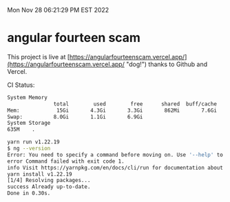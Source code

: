 Mon Nov 28 06:21:29 PM EST 2022

# angular fourteen scam


This project is live at [https://angularfourteenscam.vercel.app/](https://angularfourteenscam.vercel.app/ "dog!") thanks to Github and Vercel.

CI Status: 

```bash
System Memory
               total        used        free      shared  buff/cache   available
Mem:            15Gi       4.3Gi       3.3Gi       862Mi       7.6Gi       9.8Gi
Swap:          8.0Gi       1.1Gi       6.9Gi
System Storage
635M	.
```
```bash
yarn run v1.22.19
$ ng --version
Error: You need to specify a command before moving on. Use '--help' to view the available commands.
error Command failed with exit code 1.
info Visit https://yarnpkg.com/en/docs/cli/run for documentation about this command.
yarn install v1.22.19
[1/4] Resolving packages...
success Already up-to-date.
Done in 0.30s.
```
